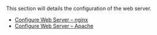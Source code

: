 This section will details the configuration of the web server.

* [Configure Web Server – nginx](Configure_Web_Server_–_nginx)
* [Configure Web Server – Apache](Configure_Web_Server_–_Apache)